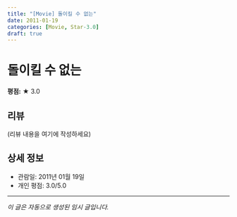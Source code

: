 ```yaml
---
title: "[Movie] 돌이킬 수 없는"
date: 2011-01-19
categories: [Movie, Star-3.0]
draft: true
---
```


# 돌이킬 수 없는

**평점:** ★ 3.0

## 리뷰

(리뷰 내용을 여기에 작성하세요)

## 상세 정보

- 관람일: 2011년 01월 19일
- 개인 평점: 3.0/5.0

---

*이 글은 자동으로 생성된 임시 글입니다.*
